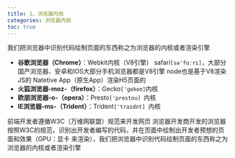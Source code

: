 ```yaml
---
title: 1、浏览器内核
categories: 浏览器内核
toc: true
---
```

我们把浏览器中识别代码绘制页面的东西称之为浏览器的内核或者渲染引擎
- **谷歌浏览器（Chrome）**：Webkit内核（V8引擎）
	safari`[sə'fɑːri]`，大部分国产浏览器、安卓和IOS大部分手机浏览器都是V8引擎
	node也是基于V8渲染JS的
	Natetive App（原生App）渲染H5页面的
- **火狐浏览器-moz-（firefox）**：Gecko`['ɡekoʊ]`内核
- **欧朋浏览器-o-（opera）**：Presto`['prestou] `内核
- **IE浏览器-ms-（Trident）**：Trident`['traɪdnt] `内核

前端开发者遵循W3C（万维网联盟）规范来开发网页
浏览器开发商开发的浏览器按照W3C的规范，识别出开发者编写的代码，并在页面中绘制出开发者预想的页面和效果（GPU：显卡 来渲染），我们把浏览器中识别代码绘制页面的东西称之为浏览器的内核或者渲染引擎